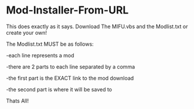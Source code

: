 Mod-Installer-From-URL
======================
This does exactly as it says. Download The MIFU.vbs and the Modlist.txt or create your own!

The Modlist.txt MUST be as follows:

  -each line represents a mod
  
  -there are 2 parts to each line separated by a comma
  
  -the first part is the EXACT link to the mod download
  
  -the second part is where it will be saved to

Thats All!
